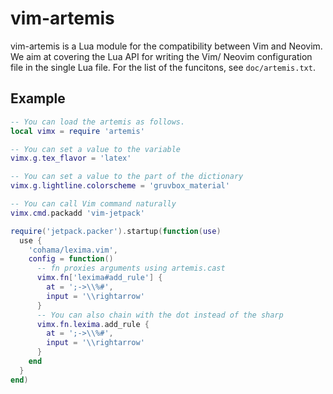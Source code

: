 # vim-artemis

vim-artemis is a Lua module for the compatibility between Vim and Neovim.
We aim at covering the Lua API for writing the Vim/ Neovim configuration
file in the single Lua file. For the list of the funcitons, see `doc/artemis.txt`.

## Example

```lua
-- You can load the artemis as follows.
local vimx = require 'artemis'

-- You can set a value to the variable
vimx.g.tex_flavor = 'latex'

-- You can set a value to the part of the dictionary
vimx.g.lightline.colorscheme = 'gruvbox_material'

-- You can call Vim command naturally
vimx.cmd.packadd 'vim-jetpack'

require('jetpack.packer').startup(function(use)
  use {
    'cohama/lexima.vim',
    config = function()
      -- fn proxies arguments using artemis.cast
      vimx.fn['lexima#add_rule'] {
        at = ';->\\%#',
        input = '\\rightarrow'
      }
      -- You can also chain with the dot instead of the sharp
      vimx.fn.lexima.add_rule {
        at = ';->\\%#',
        input = '\\rightarrow'
      }
    end
  }
end)
```
